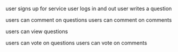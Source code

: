 user signs up for service
user logs in and out
user writes a question

users can comment on questions
users can comment on comments

users can view questions

users can vote on questions
users can vote on comments

